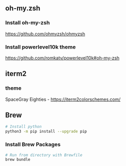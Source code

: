 ## oh-my.zsh

### Install oh-my-zsh

https://github.com/ohmyzsh/ohmyzsh

### Install powerlevel10k theme

https://github.com/romkatv/powerlevel10k#oh-my-zsh

## iterm2

### theme

SpaceGray Eighties - https://iterm2colorschemes.com/

## Brew

```zsh
# Install python
python3 -m pip install --upgrade pip
```

### Install Brew Packages

```zsh
# Run from directory with Brewfile
brew bundle
```
